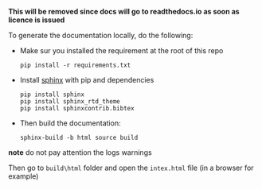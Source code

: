 **This will be removed since docs will go to readthedocs.io as soon as licence is issued**


To generate the documentation locally, do the following:

- Make sur you installed the requirement at the root of this repo
    ```
    pip install -r requirements.txt
    ```

- Install [sphinx](https://www.sphinx-doc.org/en/master/usage/quickstart.html) with pip and dependencies

    ```
    pip install sphinx
    pip install sphinx_rtd_theme
    pip install sphinxcontrib.bibtex
    ```

- Then build the documentation:

    ```
    sphinx-build -b html source build
    ```

**note** do not pay attention the logs warnings

Then go to `build\html` folder and open the `intex.html` file (in a browser for example)